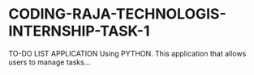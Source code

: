 # CODING-RAJA-TECHNOLOGIS-INTERNSHIP-TASK-1
TO-DO LIST APPLICATION Using PYTHON. This application that allows users to manage tasks...
